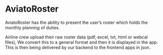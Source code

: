 # AviatoRoster

AviatoRoster has the ability to present the user’s roster which holds the monthly planning of duties.

Airline crew upload their raw roster data (pdf, excel, txt, html or webcal files),
We convert this to a general format and then it is displayed in the app. 
This is then being delivered by our backend to the frontend apps in json.
